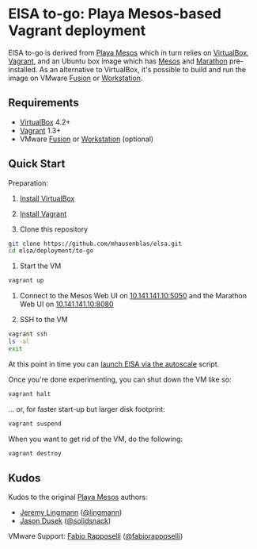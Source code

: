 # ElSA to-go: Playa Mesos-based Vagrant deployment

ElSA to-go is derived from [Playa Mesos][5] which in turn relies on [VirtualBox][3], [Vagrant][4], and an Ubuntu box image which has [Mesos][1] and [Marathon][2] pre-installed. As an alternative to VirtualBox, it's possible to build and run the image on
VMware [Fusion](https://www.vmware.com/products/fusion/) or [Workstation](https://www.vmware.com/products/workstation/).

## Requirements

* [VirtualBox][3] 4.2+
* [Vagrant][4] 1.3+
* VMware [Fusion](https://www.vmware.com/products/fusion/) or [Workstation](https://www.vmware.com/products/workstation/) (optional)

## Quick Start

Preparation:

1. [Install VirtualBox](https://www.virtualbox.org/wiki/Downloads)

1. [Install Vagrant](http://www.vagrantup.com/downloads.html)

1. Clone this repository

  ```bash
  git clone https://github.com/mhausenblas/elsa.git
  cd elsa/deployment/to-go
  ```
1. Start the VM

  ```bash
  vagrant up
  ```

1. Connect to the Mesos Web UI on [10.141.141.10:5050](http://10.141.141.10:5050) and the Marathon Web UI on [10.141.141.10:8080](http://10.141.141.10:8080)

1. SSH to the VM

  ```bash
  vagrant ssh
  ls -al
  exit
  ```
  
At this point in time you can [launch ElSA via the autoscale](https://github.com/mhausenblas/elsa#launching-elsa-through-marathon) script. 

Once you're done experimenting, you can shut down the VM like so:

  ```bash
  vagrant halt
  ```
  
… or, for faster start-up but larger disk footprint:

  ```bash
  vagrant suspend
  ```

When you want to get rid of the VM, do the following:

  ```bash
  vagrant destroy
  ```


## Kudos

Kudos to the original [Playa Mesos][5] authors:
 
* [Jeremy Lingmann](https://github.com/lingmann) ([@lingmann](https://twitter.com/lingmann))
* [Jason Dusek](https://github.com/solidsnack) ([@solidsnack](https://twitter.com/solidsnack))

VMware Support: [Fabio Rapposelli](https://github.com/frapposelli) ([@fabiorapposelli](https://twitter.com/fabiorapposelli))


[1]: http://incubator.apache.org/mesos/ "Apache Mesos"
[2]: http://github.com/mesosphere/marathon "Marathon"
[3]: http://www.virtualbox.org/ "VirtualBox"
[4]: http://www.vagrantup.com/ "Vagrant"
[5]: https://github.com/mesosphere/playa-mesos "Playa Mesos"
